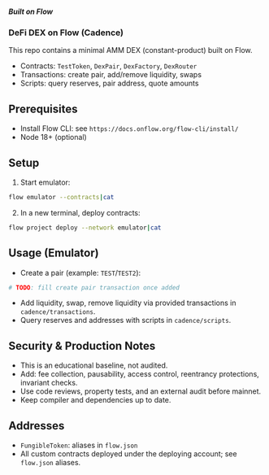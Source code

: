 ##### Built on Flow

### DeFi DEX on Flow (Cadence)
This repo contains a minimal AMM DEX (constant-product) built on Flow.

- Contracts: `TestToken`, `DexPair`, `DexFactory`, `DexRouter`
- Transactions: create pair, add/remove liquidity, swaps
- Scripts: query reserves, pair address, quote amounts

## Prerequisites
- Install Flow CLI: see `https://docs.onflow.org/flow-cli/install/`
- Node 18+ (optional)

## Setup
1. Start emulator:
```bash
flow emulator --contracts|cat
```
2. In a new terminal, deploy contracts:
```bash
flow project deploy --network emulator|cat
```

## Usage (Emulator)
- Create a pair (example: `TEST`/`TEST2`):
```bash
# TODO: fill create pair transaction once added
```
- Add liquidity, swap, remove liquidity via provided transactions in `cadence/transactions`.
- Query reserves and addresses with scripts in `cadence/scripts`.

## Security & Production Notes
- This is an educational baseline, not audited.
- Add: fee collection, pausability, access control, reentrancy protections, invariant checks.
- Use code reviews, property tests, and an external audit before mainnet.
- Keep compiler and dependencies up to date.

## Addresses
- `FungibleToken`: aliases in `flow.json`
- All custom contracts deployed under the deploying account; see `flow.json` aliases.
